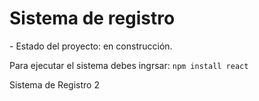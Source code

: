 <h1>Sistema de registro</h1>
- Estado del proyecto: en construcción.

Para ejecutar el sistema debes ingrsar:
```npm install react```

Sistema de Registro 2
